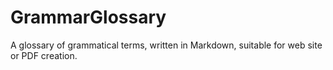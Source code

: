 GrammarGlossary
===============

A glossary of grammatical terms, written in Markdown, suitable for web site or PDF creation.
